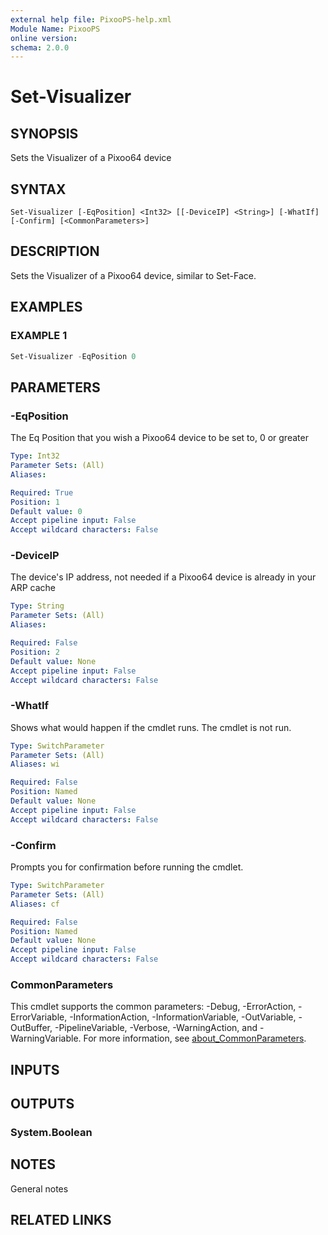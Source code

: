 ```yaml
---
external help file: PixooPS-help.xml
Module Name: PixooPS
online version:
schema: 2.0.0
---
```


# Set-Visualizer

## SYNOPSIS

Sets the Visualizer of a Pixoo64 device

## SYNTAX

```
Set-Visualizer [-EqPosition] <Int32> [[-DeviceIP] <String>] [-WhatIf] [-Confirm] [<CommonParameters>]
```

## DESCRIPTION

Sets the Visualizer of a Pixoo64 device, similar to Set-Face.

## EXAMPLES

### EXAMPLE 1

```powershell
Set-Visualizer -EqPosition 0
```

## PARAMETERS

### -EqPosition

The Eq Position that you wish a Pixoo64 device to be set to, 0 or greater

```yaml
Type: Int32
Parameter Sets: (All)
Aliases:

Required: True
Position: 1
Default value: 0
Accept pipeline input: False
Accept wildcard characters: False
```

### -DeviceIP

The device's IP address, not needed if a Pixoo64 device is already in your ARP cache

```yaml
Type: String
Parameter Sets: (All)
Aliases:

Required: False
Position: 2
Default value: None
Accept pipeline input: False
Accept wildcard characters: False
```

### -WhatIf

Shows what would happen if the cmdlet runs.
The cmdlet is not run.

```yaml
Type: SwitchParameter
Parameter Sets: (All)
Aliases: wi

Required: False
Position: Named
Default value: None
Accept pipeline input: False
Accept wildcard characters: False
```

### -Confirm

Prompts you for confirmation before running the cmdlet.

```yaml
Type: SwitchParameter
Parameter Sets: (All)
Aliases: cf

Required: False
Position: Named
Default value: None
Accept pipeline input: False
Accept wildcard characters: False
```

### CommonParameters
This cmdlet supports the common parameters: -Debug, -ErrorAction, -ErrorVariable, -InformationAction, -InformationVariable, -OutVariable, -OutBuffer, -PipelineVariable, -Verbose, -WarningAction, and -WarningVariable. For more information, see [about_CommonParameters](http://go.microsoft.com/fwlink/?LinkID=113216).

## INPUTS

## OUTPUTS

### System.Boolean

## NOTES

General notes

## RELATED LINKS
